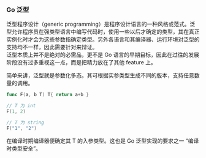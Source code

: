 
### Go 泛型
泛型程序设计（generic programming）是程序设计语言的一种风格或范式。泛型允许程序员在强类型语言中编写代码时，使用一些以后才确定的类型，其在真正实例化时才会为这些参数指确定类型。另外各语言和其编译器、运行环境对泛型的支持均不一样，因此需要针对来辩证。  
泛型本质上并不是绝对的必需品，更不是 Go 语言的早期目标，因此在过往的发展阶段没有过多重视这一点，而是把精力放在了其他 feature 上。

简单来讲，泛型就是参数化多态。其可根据实参类型生成不同的版本，支持任意数量的调用。
```go
func F(a, b T) T{ return a+b }

// T 为 int
F(1, 2)

// T 为 string
F("1", "2")
```
在编译时期编译器便确定其 T 的入参类型。这也是 Go 泛型实现的要求之一 “编译时类型安全”。


